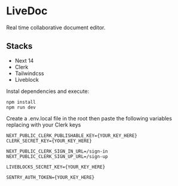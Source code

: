 # LiveDoc

Real time collaborative document editor.

## Stacks

- Next 14
- Clerk
- Tailwindcss
- Liveblock

Instal dependencies and execute: <br />
```
npm install
npm run dev
```

Create a .env.local file in the root then paste the following variables replacing with your Clerk keys <br />
```
NEXT_PUBLIC_CLERK_PUBLISHABLE_KEY={YOUR_KEY_HERE}
CLERK_SECRET_KEY={YOUR_KEY_HERE}

NEXT_PUBLIC_CLERK_SIGN_IN_URL=/sign-in
NEXT_PUBLIC_CLERK_SIGN_UP_URL=/sign-up

LIVEBLOCKS_SECRET_KEY={YOUR_KEY_HERE}

SENTRY_AUTH_TOKEN={YOUR_KEY_HERE}

```